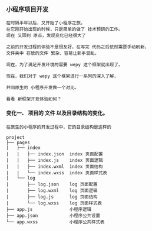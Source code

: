 ### 小程序项目开发

    在时隔半年以后，又开始了小程序之旅。
    在它刚开始出现的时候，只是简单的做了 技术预研的工作。
    现在 又回到 原点，发现变化已经很大了

    之前的开发过程的体验不是很友好，在写完 代码之后依然需要手动刷新，
    文件夹中 存放的文件 繁杂、容易让新手混乱。

    现在，为了满足开发环境的需要 wepy 这个框架就出现了。

    现在，我们对于 wepy 这个框架进行一系列的深入了解，
    
    并同原生的 小程序开发做一个对比。

    看看 新框架开发体验如何？ 

    
#### 变化一、 项目的 文件 以及目录结构的变化。

    在原生的小程序的开发过程中，它的目录结构是这样的

    project
    ├── pages
    |   ├── index
    |   |   ├── index.json  index 页面配置
    |   |   ├── index.js    index 页面逻辑
    |   |   ├── index.wxml  index 页面结构
    |   |   └── index.wxss  index 页面样式表
    |   └── log
    |       ├── log.json    log 页面配置
    |       ├── log.wxml    log 页面逻辑
    |       ├── log.js      log 页面结构
    |       └── log.wxss    log 页面样式表
    ├── app.js              小程序逻辑
    ├── app.json            小程序公共设置
    └── app.wxss            小程序公共样式表

